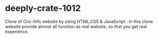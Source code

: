 # deeply-crate-1012
Clone of Cric-Info website by using HTML,CSS &amp; JavaScript . In this clone website provide almost all function as real website, so that you get real experience.


